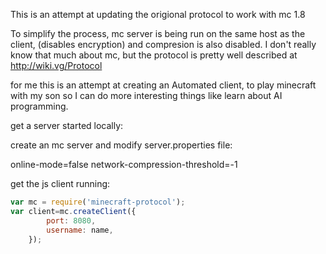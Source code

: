 This is an attempt at updating the origional protocol to work with mc 1.8

To simplify the process, mc server is being run on the same host as the client, (disables encryption) and compresion is 
also disabled. I don't really know that much about mc, but the protocol is pretty well described at http://wiki.vg/Protocol 

for me this is an attempt at creating an Automated client, to play minecraft with my son so I can do more interesting things like learn about AI programming.


get a server started locally:

create an mc server and modify server.properties file:

   online-mode=false
   network-compression-threshold=-1


get the js client running:
```js
var mc = require('minecraft-protocol');
var client=mc.createClient({
		port: 8080,         
		username: name,
	});
	
```
	
